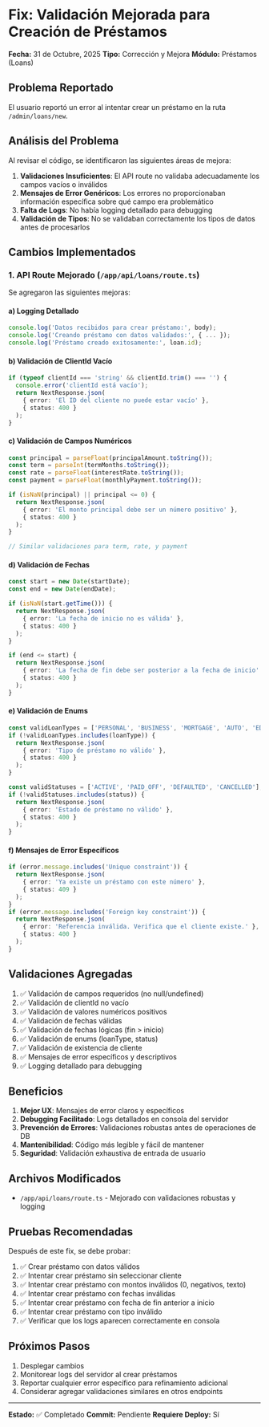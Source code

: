 
# Fix: Validación Mejorada para Creación de Préstamos
**Fecha:** 31 de Octubre, 2025
**Tipo:** Corrección y Mejora
**Módulo:** Préstamos (Loans)

## Problema Reportado

El usuario reportó un error al intentar crear un préstamo en la ruta `/admin/loans/new`.

## Análisis del Problema

Al revisar el código, se identificaron las siguientes áreas de mejora:

1. **Validaciones Insuficientes**: El API route no validaba adecuadamente los campos vacíos o inválidos
2. **Mensajes de Error Genéricos**: Los errores no proporcionaban información específica sobre qué campo era problemático
3. **Falta de Logs**: No había logging detallado para debugging
4. **Validación de Tipos**: No se validaban correctamente los tipos de datos antes de procesarlos

## Cambios Implementados

### 1. API Route Mejorado (`/app/api/loans/route.ts`)

Se agregaron las siguientes mejoras:

#### a) Logging Detallado
```typescript
console.log('Datos recibidos para crear préstamo:', body);
console.log('Creando préstamo con datos validados:', { ... });
console.log('Préstamo creado exitosamente:', loan.id);
```

#### b) Validación de ClientId Vacío
```typescript
if (typeof clientId === 'string' && clientId.trim() === '') {
  console.error('clientId está vacío');
  return NextResponse.json(
    { error: 'El ID del cliente no puede estar vacío' },
    { status: 400 }
  );
}
```

#### c) Validación de Campos Numéricos
```typescript
const principal = parseFloat(principalAmount.toString());
const term = parseInt(termMonths.toString());
const rate = parseFloat(interestRate.toString());
const payment = parseFloat(monthlyPayment.toString());

if (isNaN(principal) || principal <= 0) {
  return NextResponse.json(
    { error: 'El monto principal debe ser un número positivo' },
    { status: 400 }
  );
}

// Similar validaciones para term, rate, y payment
```

#### d) Validación de Fechas
```typescript
const start = new Date(startDate);
const end = new Date(endDate);

if (isNaN(start.getTime())) {
  return NextResponse.json(
    { error: 'La fecha de inicio no es válida' },
    { status: 400 }
  );
}

if (end <= start) {
  return NextResponse.json(
    { error: 'La fecha de fin debe ser posterior a la fecha de inicio' },
    { status: 400 }
  );
}
```

#### e) Validación de Enums
```typescript
const validLoanTypes = ['PERSONAL', 'BUSINESS', 'MORTGAGE', 'AUTO', 'EDUCATION'];
if (!validLoanTypes.includes(loanType)) {
  return NextResponse.json(
    { error: 'Tipo de préstamo no válido' },
    { status: 400 }
  );
}

const validStatuses = ['ACTIVE', 'PAID_OFF', 'DEFAULTED', 'CANCELLED'];
if (!validStatuses.includes(status)) {
  return NextResponse.json(
    { error: 'Estado de préstamo no válido' },
    { status: 400 }
  );
}
```

#### f) Mensajes de Error Específicos
```typescript
if (error.message.includes('Unique constraint')) {
  return NextResponse.json(
    { error: 'Ya existe un préstamo con este número' },
    { status: 409 }
  );
}
if (error.message.includes('Foreign key constraint')) {
  return NextResponse.json(
    { error: 'Referencia inválida. Verifica que el cliente existe.' },
    { status: 400 }
  );
}
```

## Validaciones Agregadas

1. ✅ Validación de campos requeridos (no null/undefined)
2. ✅ Validación de clientId no vacío
3. ✅ Validación de valores numéricos positivos
4. ✅ Validación de fechas válidas
5. ✅ Validación de fechas lógicas (fin > inicio)
6. ✅ Validación de enums (loanType, status)
7. ✅ Validación de existencia de cliente
8. ✅ Mensajes de error específicos y descriptivos
9. ✅ Logging detallado para debugging

## Beneficios

1. **Mejor UX**: Mensajes de error claros y específicos
2. **Debugging Facilitado**: Logs detallados en consola del servidor
3. **Prevención de Errores**: Validaciones robustas antes de operaciones de DB
4. **Mantenibilidad**: Código más legible y fácil de mantener
5. **Seguridad**: Validación exhaustiva de entrada de usuario

## Archivos Modificados

- `/app/api/loans/route.ts` - Mejorado con validaciones robustas y logging

## Pruebas Recomendadas

Después de este fix, se debe probar:

1. ✅ Crear préstamo con datos válidos
2. ✅ Intentar crear préstamo sin seleccionar cliente
3. ✅ Intentar crear préstamo con montos inválidos (0, negativos, texto)
4. ✅ Intentar crear préstamo con fechas inválidas
5. ✅ Intentar crear préstamo con fecha de fin anterior a inicio
6. ✅ Intentar crear préstamo con tipo inválido
7. ✅ Verificar que los logs aparecen correctamente en consola

## Próximos Pasos

1. Desplegar cambios
2. Monitorear logs del servidor al crear préstamos
3. Reportar cualquier error específico para refinamiento adicional
4. Considerar agregar validaciones similares en otros endpoints

---

**Estado:** ✅ Completado
**Commit:** Pendiente
**Requiere Deploy:** Sí
